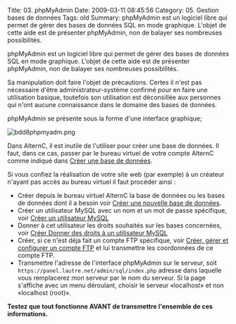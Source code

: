 Title: 03. phpMyAdmin 
Date: 2009-03-11 08:45:56
Category: 05. Gestion bases de données
Tags: old
Summary: phpMyAdmin est un logiciel libre qui permet de gérer des bases de données SQL en mode graphique. L'objet de cette aide est de présenter phpMyAdmin, non de balayer ses nombreuses possibilités.

phpMyAdmin est un logiciel libre qui permet de gérer des bases de données SQL en mode graphique. L'objet de cette aide est de présenter phpMyAdmin, non de balayer ses nombreuses possibilités.

Sa manipulation doit faire l'objet de précautions. Certes il n'est pas nécessaire d'être administrateur-système confirmé pour en faire une utilisation basique, toutefois son utilisation est déconsillée aux personnes qui n'ont aucune connaissance dans le domaine des bases de données.

phpMyAdmin se présente sous la forme d'une interface graphique;

<img src="/img/bdd8phpmyadm.png" title="to complete" alt="bdd8phpmyadm.png" />

Dans AlternC, il est inutile de l'utiliser pour créer une base de données. Il faut, dans ce cas, passer par le bureau virtuel de votre compte AlternC comme indiqué dans [Créer une base de données](art24).

Si vous confiez la réalisation de votre site web (par exemple) à un créateur n'ayant pas accès au bureau virtuel il faut procéder ainsi :

 - Créer depuis le bureau virtuel AlternC la base de données ou les bases de données dont il a besoin voir [Créer une nouvelle base de données](art24).
 - Créer un utilisateur MySQL avec un nom et un mot de passe spécifique, voir [Créer un utilisateur MySQL](art26)
 - Donner à cet utilisateur les droits souhaités sur les bases concernées, voir [Créer Donner des droits à un utilisateur MySQL](art26) 
 - Créer, si ce n'est déja fait un compte FTP spécifique,  voir [Créer, gérer et configurer un compte FTP](art8) et lui transmettre les coordonnées de ce compte FTP.
 - Transmettre l'adresse de l'interface phpMyAdmin sur le serveur, soit `https://panel.lautre.net/admin/sql/index.php` adresse dans laquelle vous remplacerez mon serveur par le nom du serveur. Si la page s'affiche avec un menu déroulant, choisir le serveur «localhost» et non «localhost (root)».

**Testez que tout fonctionne AVANT de transmettre l'ensemble de ces informations.**
